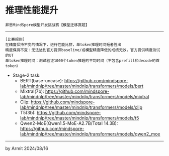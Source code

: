 # 推理性能提升

    昇思MindSpore模型开发挑战赛【模型迁移赛题】

----

```
[比赛规则]
在精度保持不变的情况下，进行性能比拼，单token推理时间短者胜出
精度保持不变：无法达到官方提供baseline/或模型精度降低的成绩无效，官方提供精度测试的UT
单token推理时间：测试验证1000个token推理的平均时间（不包含prefill和decode的首token）
```

- Stage-2 task:
  - BERT(base-uncase): https://github.com/mindspore-lab/mindnlp/tree/master/mindnlp/transformers/models/bert
  - Mixtral(7b): https://github.com/mindspore-lab/mindnlp/tree/master/mindnlp/transformers/models/mixtral
  - Clip: https://github.com/mindspore-lab/mindnlp/tree/master/mindnlp/transformers/models/clip
  - T5(3b): https://github.com/mindspore-lab/mindnlp/tree/master/mindnlp/transformers/models/t5
  - Qwen2-MoE(Qwen1.5-MoE-A2.7B/Total 14.3B): https://github.com/mindspore-lab/mindnlp/tree/master/mindnlp/transformers/models/qwen2_moe

----
by Armit
2024/08/16 
